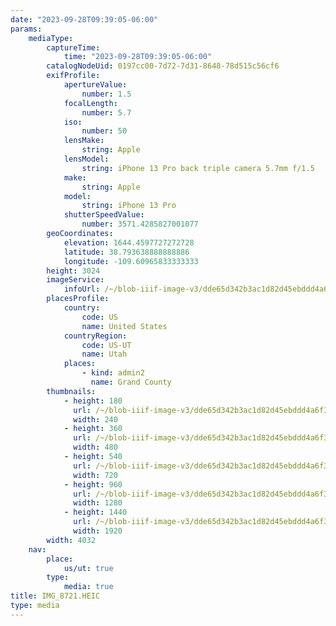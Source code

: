 ```yaml
---
date: "2023-09-28T09:39:05-06:00"
params:
    mediaType:
        captureTime:
            time: "2023-09-28T09:39:05-06:00"
        catalogNodeUid: 0197cc00-7d72-7d31-8648-78d515c56cf6
        exifProfile:
            apertureValue:
                number: 1.5
            focalLength:
                number: 5.7
            iso:
                number: 50
            lensMake:
                string: Apple
            lensModel:
                string: iPhone 13 Pro back triple camera 5.7mm f/1.5
            make:
                string: Apple
            model:
                string: iPhone 13 Pro
            shutterSpeedValue:
                number: 3571.4285827001077
        geoCoordinates:
            elevation: 1644.4597727272728
            latitude: 38.793638888888886
            longitude: -109.60965833333333
        height: 3024
        imageService:
            infoUrl: /~/blob-iiif-image-v3/dde65d342b3ac1d82d45ebddd4a6f38761dfafc99c8a7e1b8b38043f880f3a15/info.json
        placesProfile:
            country:
                code: US
                name: United States
            countryRegion:
                code: US-UT
                name: Utah
            places:
                - kind: admin2
                  name: Grand County
        thumbnails:
            - height: 180
              url: /~/blob-iiif-image-v3/dde65d342b3ac1d82d45ebddd4a6f38761dfafc99c8a7e1b8b38043f880f3a15/full/240%2C180/0/default.jpg
              width: 240
            - height: 360
              url: /~/blob-iiif-image-v3/dde65d342b3ac1d82d45ebddd4a6f38761dfafc99c8a7e1b8b38043f880f3a15/full/480%2C360/0/default.jpg
              width: 480
            - height: 540
              url: /~/blob-iiif-image-v3/dde65d342b3ac1d82d45ebddd4a6f38761dfafc99c8a7e1b8b38043f880f3a15/full/720%2C540/0/default.jpg
              width: 720
            - height: 960
              url: /~/blob-iiif-image-v3/dde65d342b3ac1d82d45ebddd4a6f38761dfafc99c8a7e1b8b38043f880f3a15/full/1280%2C960/0/default.jpg
              width: 1280
            - height: 1440
              url: /~/blob-iiif-image-v3/dde65d342b3ac1d82d45ebddd4a6f38761dfafc99c8a7e1b8b38043f880f3a15/full/1920%2C1440/0/default.jpg
              width: 1920
        width: 4032
    nav:
        place:
            us/ut: true
        type:
            media: true
title: IMG_8721.HEIC
type: media
---
```

